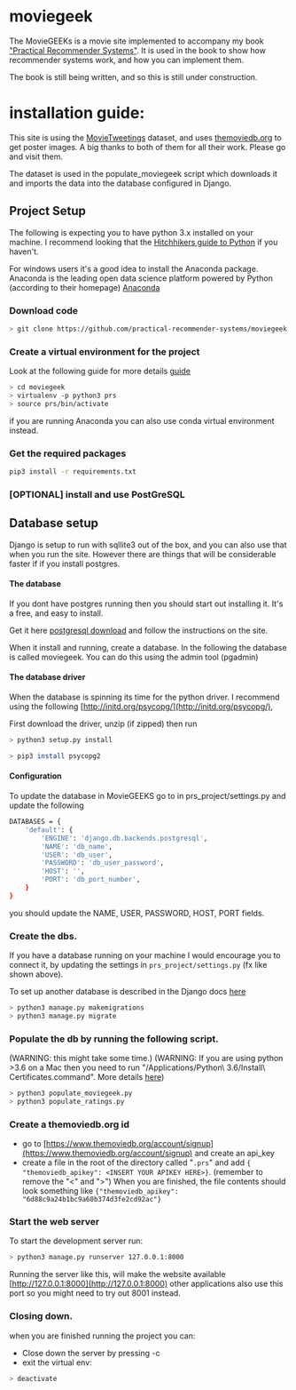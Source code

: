 # moviegeek

The MovieGEEKs is a movie site implemented to accompany my book
["Practical Recommender Systems"](https://www.manning.com/books/practical-recommender-systems).
It is used in the book to show how recommender systems work, and how you can implement them. 

The book is still being written, and so this is still under construction.

# installation guide:

This site is using the [MovieTweetings](https://github.com/sidooms/MovieTweetings) dataset, and uses 
[themoviedb.org](https://www.themoviedb.org) to get poster images. 
A big thanks to both of them for all their work. Please go and visit them. 
 
The dataset is used in the populate_moviegeek script which downloads it and imports the data 
into the database configured in Django. 

## Project Setup
The following is expecting you to have python 3.x installed on your machine. I recommend
 looking that the [Hitchhikers guide to Python](http://docs.python-guide.org/en/latest/) if you 
 haven't.
 
 For windows users it's a good idea to install the Anaconda package. Anaconda is the leading open 
 data science platform powered by Python (according to their homepage) [Anaconda](https://www.continuum.io/downloads)
 
### Download code
```bash
> git clone https://github.com/practical-recommender-systems/moviegeek.git
```
### Create a virtual environment for the project 
Look at the following guide for more details [guide](http://docs.python-guide.org/en/latest/dev/virtualenvs/#virtualenvironments-ref)
 
```bash
> cd moviegeek
> virtualenv -p python3 prs
> source prs/bin/activate
```

if you are running Anaconda you can also use conda virtual environment instead.
### Get the required packages

```bash
pip3 install -r requirements.txt
```

### [OPTIONAL] install and use PostGreSQL

## Database setup
Django is setup to run with sqllite3 out of the box, and you can also use that when you run the site. However there are things 
that will be considerable faster if if you install postgres.

#### The database
If you dont have postgres running then you should start out installing it. 
It's a free, and easy to install.

Get it here [postgresql download](https://www.postgresql.org/download/) 
and follow the instructions on the site.

When it install and running, create a database. In the following the database is called moviegeek.
You can do this using the admin tool (pgadmin)


#### The database driver
When the database is spinning its time for the python driver. I recommend using the following 
[http://initd.org/psycopg/](http://initd.org/psycopg/), 

First download the driver, unzip (if zipped) then run
```bash
> python3 setup.py install
```

```bash
> pip3 install psycopg2
```

#### Configuration

To update the database in MovieGEEKS go to in prs_project/settings.py 
and update the following 

```bash
DATABASES = {
    'default': {
        'ENGINE': 'django.db.backends.postgresql',
        'NAME': 'db_name',                      
        'USER': 'db_user',
        'PASSWORD': 'db_user_password',
        'HOST': '',
        'PORT': 'db_port_number',
    }
}
```
you should update the NAME, USER, PASSWORD, HOST, PORT fields.

### Create the dbs. 
If you have a database running on your machine I would encourage 
you to connect it, by updating the settings in `prs_project/settings.py` (fx like shown above). 

To set up another database is described in the Django docs [here](https://docs.djangoproject.com/en/2.0/ref/databases/)
```bash
> python3 manage.py makemigrations
> python3 manage.py migrate
```
### Populate the db by running the following script. 
(WARNING: this might take some time.)
(WARNING: If you are using python >3.6 on a Mac then you need to run 
"/Applications/Python\ 3.6/Install\ Certificates.command". More details [here](https://bugs.python.org/issue28150))
```bash
> python3 populate_moviegeek.py
> python3 populate_ratings.py
```

### Create a themoviedb.org id
* go to [https://www.themoviedb.org/account/signup](https://www.themoviedb.org/account/signup) and create an api_key
* create a file in the root of the directory called "`.prs`" and add 
`{ "themoviedb_apikey": <INSERT YOUR APIKEY HERE>}`.
(remember to remove the "<" and ">") 
When you are finished, the file contents should look something like 
```{"themoviedb_apikey": "6d88c9a24b1bc9a60b374d3fe2cd92ac"}```

### Start the web server
 To start the development server run:
```bash
> python3 manage.py runserver 127.0.0.1:8000
```
Running the server like this, will make the website available 
[http://127.0.0.1:8000](http://127.0.0.1:8000) other applications also use this port
so you might need to try out 8001 instead. 

### Closing down.
when you are finished running the project you can:
* Close down the server by pressing <CLTR>-c  
* exit the virtual env:
```bash
> deactivate
```

